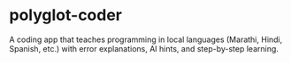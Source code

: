 # polyglot-coder
A coding app that teaches programming in local languages (Marathi, Hindi, Spanish, etc.) with error explanations, AI hints, and step-by-step learning.
